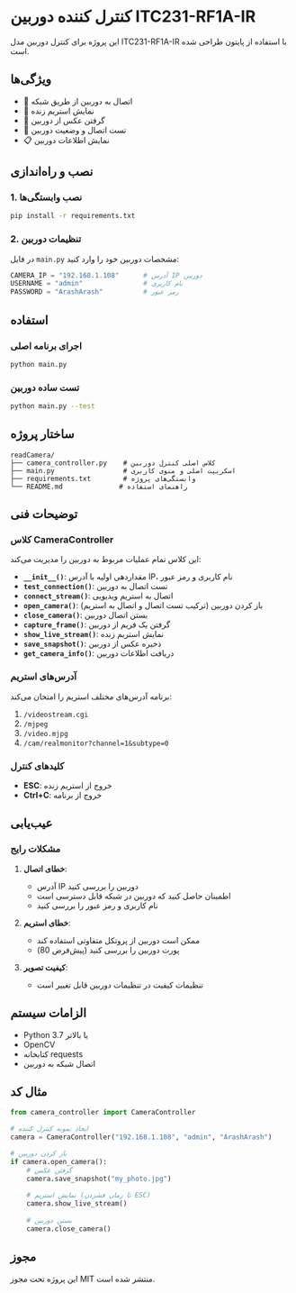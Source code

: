 # کنترل کننده دوربین ITC231-RF1A-IR

این پروژه برای کنترل دوربین مدل ITC231-RF1A-IR با استفاده از پایتون طراحی شده است.

## ویژگی‌ها

- 🔌 اتصال به دوربین از طریق شبکه
- 🎥 نمایش استریم زنده
- 📸 گرفتن عکس از دوربین
- 🔧 تست اتصال و وضعیت دوربین
- 📋 نمایش اطلاعات دوربین

## نصب و راه‌اندازی

### 1. نصب وابستگی‌ها

```bash
pip install -r requirements.txt
```

### 2. تنظیمات دوربین

در فایل `main.py` مشخصات دوربین خود را وارد کنید:

```python
CAMERA_IP = "192.168.1.108"      # آدرس IP دوربین
USERNAME = "admin"               # نام کاربری
PASSWORD = "ArashArash"          # رمز عبور
```

## استفاده

### اجرای برنامه اصلی

```bash
python main.py
```

### تست ساده دوربین

```bash
python main.py --test
```

## ساختار پروژه

```
readCamera/
├── camera_controller.py    # کلاس اصلی کنترل دوربین
├── main.py                 # اسکریپت اصلی و منوی کاربری
├── requirements.txt        # وابستگی‌های پروژه
└── README.md              # راهنمای استفاده
```

## توضیحات فنی

### کلاس CameraController

این کلاس تمام عملیات مربوط به دوربین را مدیریت می‌کند:

- **`__init__()`**: مقداردهی اولیه با آدرس IP، نام کاربری و رمز عبور
- **`test_connection()`**: تست اتصال به دوربین
- **`connect_stream()`**: اتصال به استریم ویدیویی
- **`open_camera()`**: باز کردن دوربین (ترکیب تست اتصال و اتصال به استریم)
- **`close_camera()`**: بستن اتصال دوربین
- **`capture_frame()`**: گرفتن یک فریم از دوربین
- **`show_live_stream()`**: نمایش استریم زنده
- **`save_snapshot()`**: ذخیره عکس از دوربین
- **`get_camera_info()`**: دریافت اطلاعات دوربین

### آدرس‌های استریم

برنامه آدرس‌های مختلف استریم را امتحان می‌کند:

1. `/videostream.cgi`
2. `/mjpeg`
3. `/video.mjpg`
4. `/cam/realmonitor?channel=1&subtype=0`

### کلیدهای کنترل

- **ESC**: خروج از استریم زنده
- **Ctrl+C**: خروج از برنامه

## عیب‌یابی

### مشکلات رایج

1. **خطای اتصال**:
   - آدرس IP دوربین را بررسی کنید
   - اطمینان حاصل کنید که دوربین در شبکه قابل دسترسی است
   - نام کاربری و رمز عبور را بررسی کنید

2. **خطای استریم**:
   - ممکن است دوربین از پروتکل متفاوتی استفاده کند
   - پورت دوربین را بررسی کنید (پیش‌فرض 80)

3. **کیفیت تصویر**:
   - تنظیمات کیفیت در تنظیمات دوربین قابل تغییر است

## الزامات سیستم

- Python 3.7 یا بالاتر
- OpenCV
- کتابخانه requests
- اتصال شبکه به دوربین

## مثال کد

```python
from camera_controller import CameraController

# ایجاد نمونه کنترل کننده
camera = CameraController("192.168.1.108", "admin", "ArashArash")

# باز کردن دوربین
if camera.open_camera():
    # گرفتن عکس
    camera.save_snapshot("my_photo.jpg")
    
    # نمایش استریم (تا زمان فشردن ESC)
    camera.show_live_stream()
    
    # بستن دوربین
    camera.close_camera()
```

## مجوز

این پروژه تحت مجوز MIT منتشر شده است.
